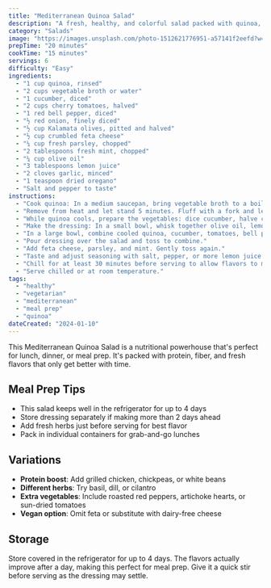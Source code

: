```yaml
---
title: "Mediterranean Quinoa Salad"
description: "A fresh, healthy, and colorful salad packed with quinoa, vegetables, herbs, and a zesty lemon dressing. Perfect for meal prep!"
category: "Salads"
image: "https://images.unsplash.com/photo-1512621776951-a57141f2eefd?w=800&h=600&fit=crop"
prepTime: "20 minutes"
cookTime: "15 minutes"
servings: 6
difficulty: "Easy"
ingredients:
  - "1 cup quinoa, rinsed"
  - "2 cups vegetable broth or water"
  - "1 cucumber, diced"
  - "2 cups cherry tomatoes, halved"
  - "1 red bell pepper, diced"
  - "½ red onion, finely diced"
  - "½ cup Kalamata olives, pitted and halved"
  - "½ cup crumbled feta cheese"
  - "¼ cup fresh parsley, chopped"
  - "2 tablespoons fresh mint, chopped"
  - "¼ cup olive oil"
  - "3 tablespoons lemon juice"
  - "2 cloves garlic, minced"
  - "1 teaspoon dried oregano"
  - "Salt and pepper to taste"
instructions:
  - "Cook quinoa: In a medium saucepan, bring vegetable broth to a boil. Add quinoa, reduce heat to low, cover, and simmer for 15 minutes until liquid is absorbed."
  - "Remove from heat and let stand 5 minutes. Fluff with a fork and let cool completely."
  - "While quinoa cools, prepare the vegetables: dice cucumber, halve cherry tomatoes, dice bell pepper, and finely dice red onion."
  - "Make the dressing: In a small bowl, whisk together olive oil, lemon juice, minced garlic, oregano, salt, and pepper."
  - "In a large bowl, combine cooled quinoa, cucumber, tomatoes, bell pepper, red onion, and olives."
  - "Pour dressing over the salad and toss to combine."
  - "Add feta cheese, parsley, and mint. Gently toss again."
  - "Taste and adjust seasoning with salt, pepper, or more lemon juice as needed."
  - "Chill for at least 30 minutes before serving to allow flavors to meld."
  - "Serve chilled or at room temperature."
tags:
  - "healthy"
  - "vegetarian"
  - "mediterranean"
  - "meal prep"
  - "quinoa"
dateCreated: "2024-01-10"
---
```


This Mediterranean Quinoa Salad is a nutritional powerhouse that's perfect for lunch, dinner, or meal prep. It's packed with protein, fiber, and fresh flavors that only get better with time.

## Meal Prep Tips

- This salad keeps well in the refrigerator for up to 4 days
- Store dressing separately if making more than 2 days ahead
- Add fresh herbs just before serving for best flavor
- Pack in individual containers for grab-and-go lunches

## Variations

- **Protein boost**: Add grilled chicken, chickpeas, or white beans
- **Different herbs**: Try basil, dill, or cilantro
- **Extra vegetables**: Include roasted red peppers, artichoke hearts, or sun-dried tomatoes
- **Vegan option**: Omit feta or substitute with dairy-free cheese

## Storage

Store covered in the refrigerator for up to 4 days. The flavors actually improve after a day, making this perfect for meal prep. Give it a quick stir before serving as the dressing may settle.
